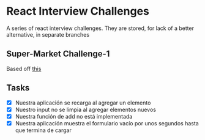 # React Interview Challenges

A series of react interview challenges. They are stored, for lack of a better alternative, in separate branches

## Super-Market Challenge-1

Based off [this](https://github.com/goncy/interview-challenges/tree/main/supermarket-list)

## Tasks

-   [x] Nuestra aplicación se recarga al agregar un elemento
-   [x] Nuestro input no se limpia al agregar elementos nuevos
-   [x] Nuestra función de add no está implementada
-   [x] Nuestra aplicación muestra el formulario vacío por unos segundos hasta que termina de cargar
